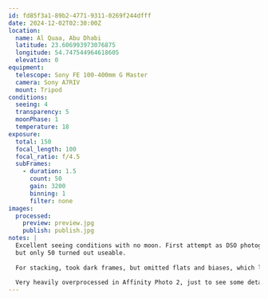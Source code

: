 ```yaml
---
id: fd85f3a1-89b2-4771-9311-0269f244dfff
date: 2024-12-02T02:30:00Z
location:
  name: Al Quaa, Abu Dhabi
  latitude: 23.606993973076875
  longitude: 54.747544964618605
  elevation: 0
equipment:
  telescope: Sony FE 100-400mm G Master
  camera: Sony A7RIV
  mount: Tripod
conditions:
  seeing: 4
  transparency: 5
  moonPhase: 1
  temperature: 18
exposure:
  total: 150
  focal_length: 100
  focal_ratio: f/4.5
  subFrames:
    - duration: 1.5
      count: 50
      gain: 3200
      binning: 1
      filter: none
images:
  processed:
    preview: preview.jpg
    publish: publish.jpg
notes: |
  Excellent seeing conditions with no moon. First attempt as DSO photography. Used very fast exposure, and took arount 100 frames,
  but only 50 turned out useable. 
  
  For stacking, took dark frames, but omitted flats and biases, which likely was a bit of a mistake.
  
  Very heavily overprocessed in Affinity Photo 2, just to see some detail on the galaxy. Honestly, very happy with getting even this result on my first try! But there's much room for improvement... :)
---
```

